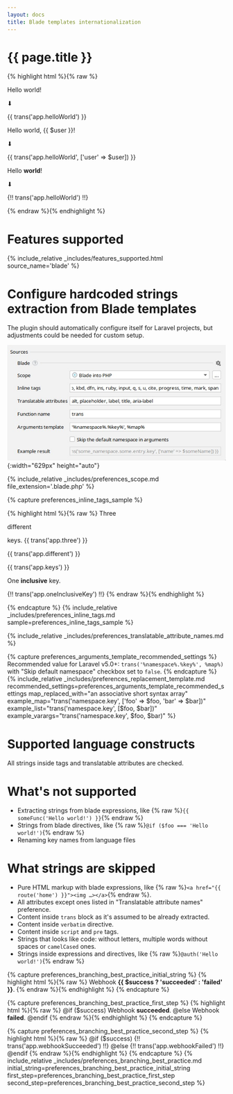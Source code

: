 ```yaml
---
layout: docs
title: Blade templates internationalization
---
```


<h1>{{ page.title }}</h1>

{% highlight html %}{% raw %}
<p>Hello world!</p>
⬇
<p>{{ trans('app.helloWorld') }}</p>
<!-- resources/lang/en/messages.php: 'helloWorld' => 'Hello world!' -->

<p>Hello world, {{ $user }}!</p>
⬇
<p>{{ trans('app.helloWorld', ['user' => $user]) }}</p>
<!-- resources/lang/en/messages.php: 'helloWorld' => 'Hello world, :user!' -->

<p>Hello <b>world</b>!</p>
⬇
<p>{!! trans('app.helloWorld') !!}</p>
<!-- resources/lang/en/messages.php: 'helloWorld' => 'Hello <b>world</b>!' -->
{% endraw %}{% endhighlight %}


# Features supported

{% 
  include_relative _includes/features_supported.html
  source_name='blade'
%}


# Configure hardcoded strings extraction from Blade templates

The plugin should automatically configure itself for Laravel projects, but adjustments could be needed for custom setup.

![Blade Source Code Preferences screenshot](assets/blade-preferences.png){:width="629px" height="auto"}

{% 
  include_relative _includes/preferences_scope.md
  file_extension='.blade.php'
%}


{% capture preferences_inline_tags_sample %}

{% highlight html %}{% raw %}
Three
<p>different</p>
keys.
<!-- ⬇ will be extracted into -->
{{ trans('app.three') }}
<p>{{ trans('app.different') }}</p>
{{ trans('app.keys') }}

One <b>inclusive</b> key.
<!-- ⬇ will be extracted into -->
{!! trans('app.oneInclusiveKey') !!}
{% endraw %}{% endhighlight %}

{% endcapture %}
{%
  include_relative _includes/preferences_inline_tags.md
  sample=preferences_inline_tags_sample
%}


{% include_relative _includes/preferences_translatable_attribute_names.md %}

{% capture preferences_arguments_template_recommended_settings %}
Recommended value for Laravel v5.0+: `trans('%namespace%.%key%', %map%)`<br>
with "Skip default namespace" checkbox set to `false`.
{% endcapture %}
{%
  include_relative _includes/preferences_replacement_template.md
  recommended_settings=preferences_arguments_template_recommended_settings
  map_replaced_with="an associative short syntax array"
  example_map="trans('namespace.key', ['foo' => $foo, 'bar' => $bar])"
  example_list="trans('namespace.key', [$foo, $bar])"
  example_varargs="trans('namespace.key', $foo, $bar)"
%}


# Supported language constructs

All strings inside tags and translatable attributes are checked.


# What's not supported

* Extracting strings from blade expressions, like {% raw %}`{{ someFunc('Hello world!') }}`{% endraw %}
* Strings from blade directives, like {% raw %}`@if ($foo === 'Hello world!')`{% endraw %}
* Renaming key names from language files


# What strings are skipped

* Pure HTML markup with blade expressions, like {% raw %}`<a href="{{ route('home') }}"><img …></a>`{% endraw %}.
* All attributes except ones listed in "Translatable attribute names" preference.
* Content inside `trans` block as it's assumed to be already extracted.
* Content inside `verbatim` directive.
* Content inside `script` and `pre` tags.
* Strings that looks like code: without letters, multiple words without spaces or `camelCased` ones.
* Strings inside expressions and directives, like {% raw %}`@auth('Hello world!')`{% endraw %}

{% capture preferences_branching_best_practice_initial_string %}
{% highlight html %}{% raw %}
Webhook <strong>{{ $success ? 'succeeded' : 'failed' }}</strong>.
{% endraw %}{% endhighlight %}
{% endcapture %}

{% capture preferences_branching_best_practice_first_step %}
{% highlight html %}{% raw %}
@if ($success)
    Webhook <strong>succeeded</strong>.
@else
    Webhook <strong>failed</strong>.
@endif
{% endraw %}{% endhighlight %}
{% endcapture %}

{% capture preferences_branching_best_practice_second_step %}
{% highlight html %}{% raw %}
@if ($success)
    {!! trans('app.webhookSucceeded') !!}
@else
    {!! trans('app.webhookFailed') !!}
@endif
{% endraw %}{% endhighlight %}
{% endcapture %}
{% 
  include_relative _includes/preferences_branching_best_practice.md
  initial_string=preferences_branching_best_practice_initial_string
  first_step=preferences_branching_best_practice_first_step
  second_step=preferences_branching_best_practice_second_step
%}